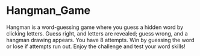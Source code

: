 # Hangman_Game
Hangman is a word-guessing game where you guess a hidden word by clicking letters. Guess right, and letters are revealed; guess wrong, and a hangman drawing appears. You have 8 attempts. Win by guessing the word or lose if attempts run out. Enjoy the challenge and test your word skills!
